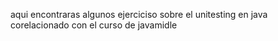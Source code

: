 aqui encontraras algunos ejerciciso sobre el unitesting en java corelacionado con el curso de javamidle
